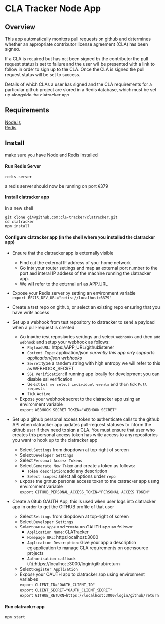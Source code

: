 # CLA Tracker Node App

## Overview
This app automatically monitors pull requests on github and determines whether an appropriate contributor license agreement (CLA) has been signed. 

If a CLA is required but has not been signed by the contributor the pull request status is set to failure and the user will be presented with a link to follow in order to sign up to the CLA. Once the CLA is signed the pull request status will be set to success. 

Details of which CLAs a user has signed and the CLA requirements for a particular github project are stored in a Redis database, which must be set up alongside the clatracker app.

## Requirements
[Node.js](https://nodejs.org/en/)\
[Redis](https://redis.io/download)

## Install
make sure you have Node and Redis installed

#### Run Redis Server
```
redis-server
```
a redis server should now be running on port 6379

#### Install clatracker app
In a new shell
```
git clone git@github.com:cla-tracker/clatracker.git
cd clatracker
npm install
```

#### Configure clatracker app (in the shell where you installed the clatracker app)
- Ensure that the clatracker app is externally visible
  - Find out the external IP address of your home network 
  - Go into your router settings and map an external port number to the port and interal IP address of the machine running the
  clatracker app.
  - We will refer to the external url as APP_URL

- Expose your Redis server by setting an environment variable\
```export REDIS_DEV_URL="redis://localhost:6379"```

- Create a test repo on github, or select an existing repo ensuring that you have write access

- Set up a webhook from test repository to clatracker to send a payload when a pull-request is created
  - Go intothe test repositories settings and select `Webhooks` and then `add webhook` and setup your webhook as follows:
    - `PayloadURL`: https://APP_URL/githublistener
    - `Content Type`: application/json *currently this app only supports application/json webhooks*
    - `Secret`:type a random string with high entropy we will refer to this as WEBHOOK_SECRET
    - `SSL Verification`: if running app locally for development you can disable ssl verification
    - Select `Let me select individual events` and then tick `Pull requests`
    - Tick `Active`
  - Expose your webhook secret to the clatracker app using an environment variable\
  ```export WEBHOOK_SECRET_TOKEN="WEBHOOK_SECRET"```

- Set up a github personal access token to authenticate calls to the github API when clatracker app updates pull-request statuses to inform the github user if they need to sign a CLA. You must ensure that user who creates this personal access token has write access to any repositories you want to hook up to the clatracker app
  - Select `Settings` from dropdown at top-right of screen
  - Select `Developer Settings`
  - Select `Personal Access Tokens`
  - Select `Generate New Token` and create a token as follows:
    - `Token description`: add any description
    - `Select scopes`: select all options under `repo`
  - Expose the github personal access token to the clatracker app using environment variable\
  ```export GITHUB_PERSONAL_ACCESS_TOKEN="PERSONAL ACCESS TOKEN"```

- Create a Gitub OAUTH App, this is used when user logs into clatracker app in order to get the GITHUB profile of that user
  - Select `Settings` from dropdown at top-right of screen
  - Select `Developer Settings`
  - Select `OAUTH apps` and create an OAUTH app as follows:
    - `Application Name`: CLATracker
    - `Homepage URL`: https:localhost:3000
    - `Application Description`: Give your app a description eg.application to manage CLA requirements on opensource projects
    - `Authorisation callback URL`:https://localhost:3000/login/github/return
  - Select `Register Application`
  - Expose your OAUTH app to clatracker app using environment variables\
  `export CLIENT_ID="OAUTH_CLIENT_ID"`\
  `export CLIENT_SECRET="OAUTH_CLIENT_SECRET"`\
  `export GITHUB_RETURN=https://localhost:3000/login/github/return`

#### Run clatracker app
```
npm start
```
 
  
 













